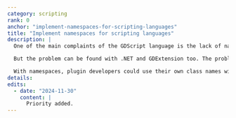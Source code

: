 ```yaml
---
category: scripting
rank: 0
anchor: "implement-namespaces-for-scripting-languages"
title: "Implement namespaces for scripting languages"
description: |
  One of the main complaints of the GDScript language is the lack of namespaces. A namespace is a way to group code by a common name. This permits the reuse of classes using the same name, as long as they can be differentiated by their namespace.

  But the problem can be found with .NET and GDExtension too. The problem occurs at the registration phase of classes in our internal database.

  With namespaces, plugin developers could use their own class names without worrying about clashing with users' internal ones.
details:
edits:
  - date: "2024-11-30"
    content: |
      Priority added.
---
```

